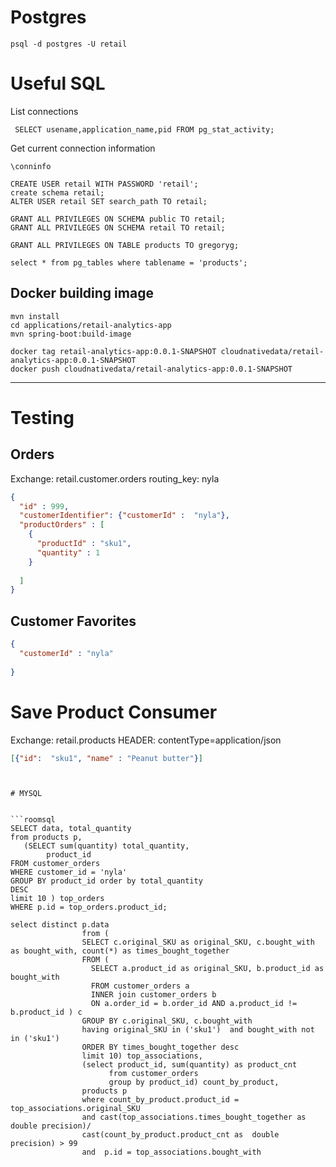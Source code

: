 # Postgres

```shell
psql -d postgres -U retail
```

# Useful SQL

List connections
```
 SELECT usename,application_name,pid FROM pg_stat_activity;
```

Get current connection information

```
\conninfo
```


```shell
CREATE USER retail WITH PASSWORD 'retail';
create schema retail;
ALTER USER retail SET search_path TO retail;
```

```shell
GRANT ALL PRIVILEGES ON SCHEMA public TO retail;
GRANT ALL PRIVILEGES ON SCHEMA retail TO retail;
```

```shell
GRANT ALL PRIVILEGES ON TABLE products TO gregoryg;
```

```shell
select * from pg_tables where tablename = 'products';
```

## Docker building image

```shell
mvn install
cd applications/retail-analytics-app
mvn spring-boot:build-image
```

```shell
docker tag retail-analytics-app:0.0.1-SNAPSHOT cloudnativedata/retail-analytics-app:0.0.1-SNAPSHOT
docker push cloudnativedata/retail-analytics-app:0.0.1-SNAPSHOT
```


--------------

# Testing

## Orders

Exchange: retail.customer.orders
routing_key: nyla

```json
{
  "id" : 999,
  "customerIdentifier": {"customerId" :  "nyla"},
  "productOrders" : [
    {
      "productId" : "sku1",
      "quantity" : 1
    }
    
  ]
}
```
## Customer Favorites

```json
{
  "customerId" : "nyla"
  
}
```


# Save Product Consumer

Exchange: retail.products
HEADER: contentType=application/json

```json
[{"id":  "sku1", "name" : "Peanut butter"}]
```


```


# MYSQL 


```roomsql
SELECT data, total_quantity
from products p,
   (SELECT sum(quantity) total_quantity,
        product_id
FROM customer_orders
WHERE customer_id = 'nyla'
GROUP BY product_id order by total_quantity
DESC
limit 10 ) top_orders
WHERE p.id = top_orders.product_id;
```



```roomsql
select distinct p.data
                from (
                SELECT c.original_SKU as original_SKU, c.bought_with as bought_with, count(*) as times_bought_together
                FROM (
                  SELECT a.product_id as original_SKU, b.product_id as bought_with
                  FROM customer_orders a
                  INNER join customer_orders b
                  ON a.order_id = b.order_id AND a.product_id != b.product_id ) c
                GROUP BY c.original_SKU, c.bought_with
                having original_SKU in ('sku1')  and bought_with not in ('sku1')
                ORDER BY times_bought_together desc
                limit 10) top_associations,
                (select product_id, sum(quantity) as product_cnt
                      from customer_orders
                      group by product_id) count_by_product,
                products p
                where count_by_product.product_id = top_associations.original_SKU
                and cast(top_associations.times_bought_together as double precision)/
                cast(count_by_product.product_cnt as  double precision) > 99
                and  p.id = top_associations.bought_with
```